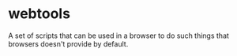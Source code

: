 # webtools
A set of scripts that can be used in a browser to do such things that browsers doesn't provide by default.
